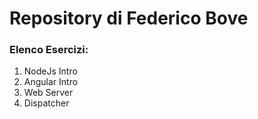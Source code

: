 # Repository di Federico Bove

### Elenco Esercizi:
1. NodeJs Intro
2. Angular Intro
3. Web Server
4. Dispatcher
